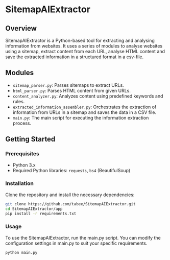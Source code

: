 # SitemapAIExtractor
## Overview
SitemapAIExtractor is a Python-based tool for extracting and analysing information from websites. It uses a series of modules to analyse websites using a sitemap, extract content from each URL, analyse HTML content and save the extracted information in a structured format in a csv-file.

## Modules
- `sitemap_parser.py`: Parses sitemaps to extract URLs.
- `html_parser.py`: Parses HTML content from given URLs.
- `content_analyzer.py`: Analyzes content using predefined keywords and rules.
- `extracted_information_assembler.py`: Orchestrates the extraction of information from URLs in a sitemap and saves the data in a CSV file.
- `main.py`: The main script for executing the information extraction process.

## Getting Started

### Prerequisites
- Python 3.x
- Required Python libraries: `requests`, `bs4` (BeautifulSoup)

### Installation
Clone the repository and install the necessary dependencies:

```bash
git clone https://github.com/tabee/SitemapAIExtractor.git
cd SitemapAIExtractor/app
pip install -r requirements.txt
```

### Usage
To use the SitemapAIExtractor, run the main.py script. You can modify the configuration settings in main.py to suit your specific requirements.
```bash
python main.py
```
